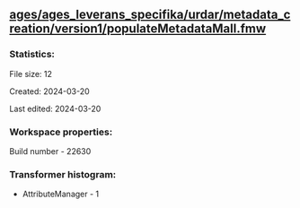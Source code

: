 ﻿## [ages/ages_leverans_specifika/urdar/metadata_creation/version1/populateMetadataMall.fmw](https://github.com/kicki58/kix_working_dir/blob/master/ages/ages_leverans_specifika/urdar/metadata_creation/version1/populateMetadataMall.fmw)

### Statistics:
File size: 12

Created: 2024-03-20

Last edited: 2024-03-20


### Workspace properties:
Build number    - 22630







### Transformer histogram:
*  AttributeManager    -   1

